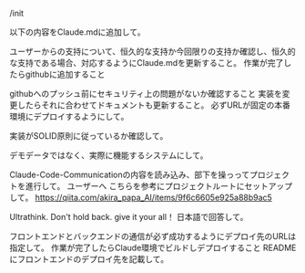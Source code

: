 /init

以下の内容をClaude.mdに追加して。

ユーザーからの支持について、恒久的な支持か今回限りの支持か確認し、恒久的な支持である場合、対応するようにClaude.mdを更新すること。
作業が完了したらgithubに追加すること

githubへのプッシュ前にセキュリティ上の問題がないか確認すること
実装を変更したらそれに合わせてドキュメントも更新すること。
必ずURLが固定の本番環境にデプロイするようにして。

実装がSOLID原則に従っているか確認して。

デモデータではなく、実際に機能するシステムにして。

Claude-Code-Communicationの内容を読み込み、部下を操っってプロジェクトを進行して。
ユーザーへ こちらを参考にプロジェクトルートにセットアップして。
https://qiita.com/akira_papa_AI/items/9f6c6605e925a88b9ac5

Ultrathink.
Don't hold back. give it your all！
日本語で回答して。

フロントエンドとバックエンドの通信が必ず成功するようにデプロイ先のURLは指定して。
作業が完了したらClaude環境でビルドしデプロイすること
READMEにフロントエンドのデプロイ先を記載して。
